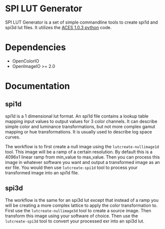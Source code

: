 # SPI LUT Generator
SPI LUT Generator is a set of simple commandline tools to create spi1d and spi3d lut files. It utilizes the [ACES 1.0.3 python](https://github.com/imageworks/OpenColorIO-Configs/tree/master/aces_1.0.3/python) code.

# Dependencies
- OpenColorIO
- OpenImageIO >= 2.0

# Documentation
## spi1d
spi1d is a 1 dimensional lut format. An spi1d file contains a lookup table mapping input values to output values for 3 color channels. It can describe simple color and luminance transformations, but not more complex gamut mapping or hue transformations. It is usually used to describe log space curves.

The workflow is to first create a null image using the `lutcreate-nullimage1d` tool. This image will be a ramp of a certain resolution. By default this is a 4096x1 linear ramp from min_value to max_value. Then you can process this image in whatever software you want and output a transformed image as an exr file. You would then use `lutcreate-spi1d` tool to process your transformed image into an spi1d file.

## spi3d
The workflow is the same for an spi3d lut except that instead of a ramp you will be creating a more complex lattice to apply the color transformation to. First use the `lutcreate-nullimage3d` tool to create a source image. Then transform this image using your software of choice. Then use the `lutcreate-spi3d` tool to convert your processed exr into an spi3d lut.